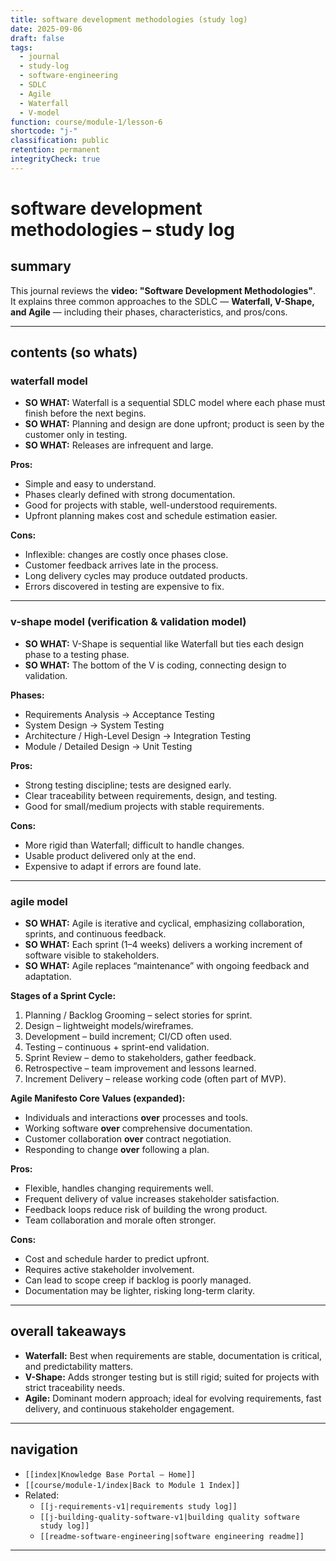 ```yaml
---
title: software development methodologies (study log)
date: 2025-09-06
draft: false
tags:
  - journal
  - study-log
  - software-engineering
  - SDLC
  - Agile
  - Waterfall
  - V-model
function: course/module-1/lesson-6
shortcode: "j-"
classification: public
retention: permanent
integrityCheck: true
---
```


# software development methodologies – study log

## summary  
This journal reviews the **video: "Software Development Methodologies"**.  
It explains three common approaches to the SDLC — **Waterfall, V-Shape, and Agile** — including their phases, characteristics, and pros/cons.  

---

## contents (so whats)  

### waterfall model  
- **SO WHAT:** Waterfall is a sequential SDLC model where each phase must finish before the next begins.  
- **SO WHAT:** Planning and design are done upfront; product is seen by the customer only in testing.  
- **SO WHAT:** Releases are infrequent and large.  

**Pros:**  
- Simple and easy to understand.  
- Phases clearly defined with strong documentation.  
- Good for projects with stable, well-understood requirements.  
- Upfront planning makes cost and schedule estimation easier.  

**Cons:**  
- Inflexible: changes are costly once phases close.  
- Customer feedback arrives late in the process.  
- Long delivery cycles may produce outdated products.  
- Errors discovered in testing are expensive to fix.  

---

### v-shape model (verification & validation model)  
- **SO WHAT:** V-Shape is sequential like Waterfall but ties each design phase to a testing phase.  
- **SO WHAT:** The bottom of the V is coding, connecting design to validation.  

**Phases:**  
- Requirements Analysis → Acceptance Testing  
- System Design → System Testing  
- Architecture / High-Level Design → Integration Testing  
- Module / Detailed Design → Unit Testing  

**Pros:**  
- Strong testing discipline; tests are designed early.  
- Clear traceability between requirements, design, and testing.  
- Good for small/medium projects with stable requirements.  

**Cons:**  
- More rigid than Waterfall; difficult to handle changes.  
- Usable product delivered only at the end.  
- Expensive to adapt if errors are found late.  

---

### agile model  
- **SO WHAT:** Agile is iterative and cyclical, emphasizing collaboration, sprints, and continuous feedback.  
- **SO WHAT:** Each sprint (1–4 weeks) delivers a working increment of software visible to stakeholders.  
- **SO WHAT:** Agile replaces “maintenance” with ongoing feedback and adaptation.  

**Stages of a Sprint Cycle:**  
1. Planning / Backlog Grooming – select stories for sprint.  
2. Design – lightweight models/wireframes.  
3. Development – build increment; CI/CD often used.  
4. Testing – continuous + sprint-end validation.  
5. Sprint Review – demo to stakeholders, gather feedback.  
6. Retrospective – team improvement and lessons learned.  
7. Increment Delivery – release working code (often part of MVP).  

**Agile Manifesto Core Values (expanded):**  
- Individuals and interactions **over** processes and tools.  
- Working software **over** comprehensive documentation.  
- Customer collaboration **over** contract negotiation.  
- Responding to change **over** following a plan.  

**Pros:**  
- Flexible, handles changing requirements well.  
- Frequent delivery of value increases stakeholder satisfaction.  
- Feedback loops reduce risk of building the wrong product.  
- Team collaboration and morale often stronger.  

**Cons:**  
- Cost and schedule harder to predict upfront.  
- Requires active stakeholder involvement.  
- Can lead to scope creep if backlog is poorly managed.  
- Documentation may be lighter, risking long-term clarity.  

---

## overall takeaways  
- **Waterfall:** Best when requirements are stable, documentation is critical, and predictability matters.  
- **V-Shape:** Adds stronger testing but is still rigid; suited for projects with strict traceability needs.  
- **Agile:** Dominant modern approach; ideal for evolving requirements, fast delivery, and continuous stakeholder engagement.  

---

## navigation  
- `[[index|Knowledge Base Portal – Home]]`  
- `[[course/module-1/index|Back to Module 1 Index]]`  
- Related:  
  - `[[j-requirements-v1|requirements study log]]`  
  - `[[j-building-quality-software-v1|building quality software study log]]`  
  - `[[readme-software-engineering|software engineering readme]]`  

---
